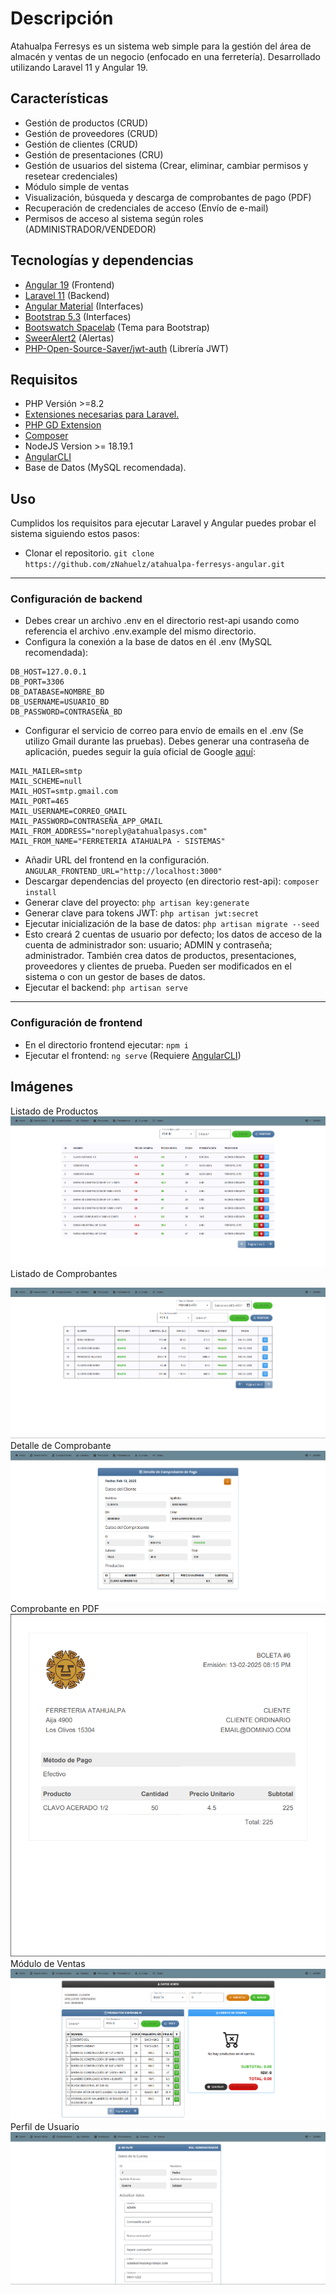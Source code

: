 # Descripción
Atahualpa Ferresys es un sistema web simple para la gestión del área de almacén y ventas de un negocio (enfocado en una ferretería). Desarrollado utilizando Laravel 11 y Angular 19.

## Características
- Gestión de productos (CRUD)
- Gestión de proveedores (CRUD)
- Gestión de clientes (CRUD)
- Gestión de presentaciones (CRU)
- Gestión de usuarios del sistema (Crear, eliminar, cambiar permisos y resetear credenciales)
- Módulo simple de ventas
- Visualización, búsqueda y descarga de comprobantes de pago (PDF)
- Recuperación de credenciales de acceso (Envío de e-mail)
- Permisos de acceso al sistema según roles (ADMINISTRADOR/VENDEDOR)

## Tecnologías y dependencias
- [Angular 19](https://angular.dev/) (Frontend)
- [Laravel 11](https://laravel.com/docs/11.x/installation) (Backend)
- [Angular Material](https://material.angular.io/) (Interfaces)
- [Bootstrap 5.3](https://getbootstrap.com/) (Interfaces)
- [Bootswatch Spacelab](https://bootswatch.com/spacelab/) (Tema para Bootstrap)
- [SweerAlert2](https://sweetalert2.github.io/) (Alertas)
- [PHP-Open-Source-Saver/jwt-auth](https://github.com/PHP-Open-Source-Saver/jwt-auth) (Librería JWT)

## Requisitos
- PHP Versión >=8.2
- [Extensiones necesarias para Laravel.](https://laravel.com/docs/11.x/deployment#server-requirements)
- [PHP GD Extension](https://www.webassist.com/tutorials/Enabling-the-GD-library-setting)
- [Composer](https://getcomposer.org/download/)
- NodeJS Version >= 18.19.1
- [AngularCLI](https://www.npmjs.com/package/@angular/cli)
- Base de Datos (MySQL recomendada).

## Uso
Cumplidos los requisitos para ejecutar Laravel y Angular puedes probar el sistema siguiendo estos pasos:

- Clonar el repositorio. `git clone https://github.com/zNahuelz/atahualpa-ferresys-angular.git`
----
### Configuración de backend
- Debes crear un archivo .env en el directorio rest-api usando como referencia el archivo .env.example del mismo directorio.
- Configura la conexión a la base de datos en él .env (MySQL recomendada): 
```DB_CONNECTION=mysql
DB_HOST=127.0.0.1
DB_PORT=3306
DB_DATABASE=NOMBRE_BD
DB_USERNAME=USUARIO_BD
DB_PASSWORD=CONTRASEÑA_BD
```
- Configurar el servicio de correo para envío de emails en el .env (Se utilizo Gmail durante las pruebas). Debes generar una contraseña de aplicación, puedes seguir la guía oficial de Google [aquí](https://support.google.com/accounts/answer/185833?hl=es):
```
MAIL_MAILER=smtp
MAIL_SCHEME=null
MAIL_HOST=smtp.gmail.com
MAIL_PORT=465
MAIL_USERNAME=CORREO_GMAIL
MAIL_PASSWORD=CONTRASEÑA_APP_GMAIL
MAIL_FROM_ADDRESS="noreply@atahualpasys.com"
MAIL_FROM_NAME="FERRETERIA ATAHUALPA - SISTEMAS"
```
- Añadir URL del frontend en la configuración.
`
ANGULAR_FRONTEND_URL="http://localhost:3000"
`
- Descargar dependencias del proyecto (en directorio rest-api): `composer install`
- Generar clave del proyecto: `php artisan key:generate`
- Generar clave para tokens JWT: `php artisan jwt:secret`
- Ejecutar inicialización de la base de datos: `php artisan migrate --seed` 
- Esto creará 2 cuentas de usuario por defecto; los datos de acceso de la cuenta de administrador son: usuario; ADMIN y contraseña; administrador. También crea datos de productos, presentaciones, proveedores y clientes de prueba. Pueden ser modificados en el sistema o con un gestor de bases de datos.
- Ejecutar el backend: `php artisan serve`
----
### Configuración de frontend
- En el directorio frontend ejecutar: `npm i`
- Ejecutar el frontend: `ng serve` (Requiere [AngularCLI](https://www.npmjs.com/package/@angular/cli))

## Imágenes
Listado de Productos
<img src="docs/public/product-list.png" alt="Listado de Productos"/>
Listado de Comprobantes

<img src="docs/public/voucher-list.png" alt="Listado de Comprobantes"/>
Detalle de Comprobante

<img src="docs/public/voucher-detail.png" alt="Detalle de Comprobante"/>
Comprobante en PDF

<img src="docs/public/voucher-pdf.png" alt="Comprobante en PDF"/>
Módulo de Ventas

<img src="docs/public/cart.png" alt="Módulo de Ventas"/>
Perfil de Usuario

<img src="docs/public/my-profile.png" alt="Perfil de Usuario"/>